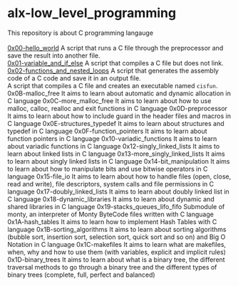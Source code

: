 # alx-low_level_programming
This repository is about C programming langauge
</br>
</br>
[0x00-hello_world](https://github.com/KakaInnocent/alx-low_level_programming/tree/main/0x00-hello_world) A script that runs a C file through the preprocessor and save the result into another file.</br>
[0x01-variable_and_if_else](https://github.com/KakaInnocent/alx-low_level_programming/tree/main/0x01-variables_if_else_while) A script that compiles a C file but does not link. </br>
[0x02-functions_and_nested_loops](https://github.com/KakaInnocent/alx-low_level_programming/tree/main/0x02-functions_nested_loops) A script that generates the assembly code of a C code and save it in an output file. </br>
A script that compiles a C file and creates an executable named `cisfun`.
0x0B-malloc_free 	It aims to learn about automatic and dynamic allocation in C language
0x0C-more_malloc_free 	It aims to learn about how to use malloc, calloc, realloc and exit functions in C language
0x0D-preprocessor 	It aims to learn about how to include guard in the header files and macros in C language
0x0E-structures_typedef 	It aims to learn about structures and typedef in C language
0x0F-function_pointers 	It aims to learn about function pointers in C language
0x10-variadic_functions 	It aims to learn about variadic functions in C language
0x12-singly_linked_lists 	It aims to learn about linked lists in C language
0x13-more_singly_linked_lists 	It aims to learn about singly linked lists in C language
0x14-bit_manipulation 	It aims to learn about how to manipulate bits and use bitwise operators in C language
0x15-file_io 	It aims to learn about how to handle files (open, close, read and write), file descriptors, system calls and file permissions in C language
0x17-doubly_linked_lists 	It aims to learn about doubly linked list in C language
0x18-dynamic_libraries 	It aims to learn about dynamic and shared libraries in C language
0x19-stacks_queues_lifo_fifo 	Submodule of monty, an interpreter of Monty ByteCode files written with C language
0x1A-hash_tables 	It aims to learn how to implement Hash Tables with C language
0x1B-sorting_algorithms 	It aims to learn about sorting algorithms (bubble sort, insertion sort, selection sort, quick sort and so on) and Big O Notation in C language
0x1C-makefiles 	It aims to learn what are makefiles, when, why and how to use them (with variables, explicit and implicit rules)
0x1D-binary_trees 	It aims to learn about what is a binary tree, the different traversal methods to go through a binary tree and the different types of binary trees (complete, full, perfect and balanced)
